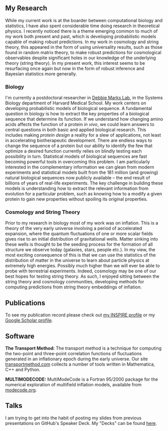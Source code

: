 ## My Research
While my current work is at the boarder between computational biology and statistics, I have also spent considerable time doing research in theoretical physics. I recently noticed there is a theme emerging common to much of my work both present and past, which is developing probabilistic models capable of making robust predictions. In my work in cosmology and string theory, this appeared in the form of using universality results, such as those found in random matrix theory, to make robust predictions for cosmological observables despite significant holes in our knowledge of the underlying theory (string theory). In my present work, this interest seems to be resurfacing once again but now in the form of robust inference and Bayesian statistics more generally. 

### Biology
I'm currently a postdoctoral researcher in [Debbie Marks Lab](https://marks.hms.harvard.edu/), in the Systems Biology department of Harvard Medical School. My work centers on developing probabilistic models of biological sequence. A fundamental question in biology is how to extract the key properties of a biological sequence that determine its function. If we understand how changing amino acids affects the function of a protein *in vivo*, we could learn answers to central questions in both basic and applied biological research. This includes making *protein design* a reality for a slew of applications, not least in accelerating biotherapeutic development. There are endless ways to change the sequence of a protein but our ability to identify the few that optimize a desired function currently relies on blindly testing each possibility in turn. Statistical models of biological sequences are fast becoming powerful tools in overcoming this problem. I am particularly interested in the complementary information we can glean from modern experiments and statistical models built from the 181 million (and growing) natural biological sequences now publicly available – the end result of billions of years of real-life experiments. The key challenge in building these models is understanding how to extract the relevant information from evolution for a particular problem, such as knowing how to a modify a given protein to gain new properties without spoiling its original properties. 


### Cosmology and String Theory
Prior to my research in biology most of my work was on inflation. This is a theory of the very early universe involving a period of accelerated expansion, where the quantum fluctuations of one or more scalar fields gives rise to an initial distribution of gravitational wells. Matter sinking into these wells is thought to be the seeding process for the formation of all structure we observe today (galaxies, stars, people etc.). In my view, the most exciting consequence of this is that we can use the statistics of the distribution of matter in the universe to learn about particle physics at extremely high energies. Possibly much higher than we will ever be able to probe with terrestrial experiments. Indeed, cosmology may be one of our best hopes for testing string theory. As such, I enjoyed sitting between the string theory and cosmology communities, developing methods for computing predictions from string theory embeddings of inflation.

## Publications

To see my publication record please check out [my INSPIRE profile](http://inspirehep.net/author/profile/J.Frazer.1) or my [Google Scholar profile](https://scholar.google.de/citations?user=_QGoqgoAAAAJ&hl=en).

## Software

**The Transport Method:**
The transport method is a technique for computing the two-point and three-point correlation functions of fluctuations generated in an inflationary epoch during the early universe. Our site [transportmethod.com](https://transportmethod.com/) collects a number of tools written in Mathematica, C++ and Python.

**MULTIMODECODE:**
MultiModeCode is a Fortran 95/2000 package for the numerical exploration of multifield inflation models, available from [modecode.org](http://modecode.org/).

## Talks

I am trying to get into the habit of posting my slides from previous presentations on GitHub's Speaker Deck. My "Decks" can be found [here](https://speakerdeck.com/jonnygfrazer).
